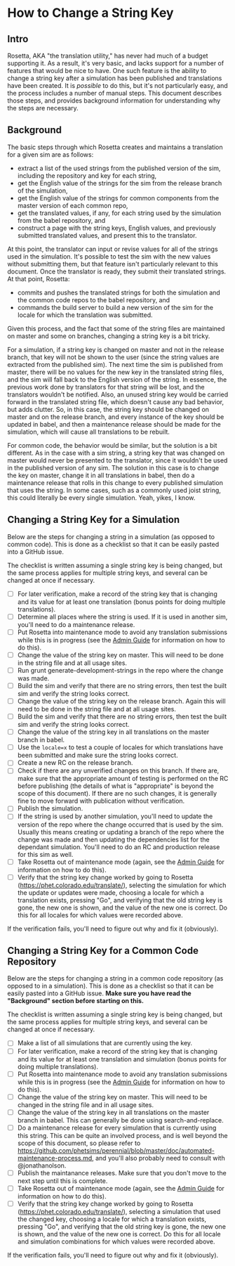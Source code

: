 How to Change a String Key
==========================

Intro
-----

Rosetta, AKA "the translation utility," has never had much of a budget supporting it. As a result, it's very basic,
and lacks support for a number of features that would be nice to have. One such feature is the ability to change a
string key after a simulation has been published and translations have been created. It is _possible_ to do this, but
it's not particularly easy, and the process includes a number of manual steps. This document describes those steps, and
provides background information for understanding why the steps are necessary.

Background
----------

The basic steps through which Rosetta creates and maintains a translation for a given sim are as follows:

+ extract a list of the used strings from the published version of the sim, including the repository and key for each
string,
+ get the English value of the strings for the sim from the release branch of the simulation,
+ get the English value of the strings for common components from the master version of each common repo,
+ get the translated values, if any, for each string used by the simulation from the babel repository, and
+ construct a page with the string keys, English values, and previously submitted translated values, and present this
to the translator.

At this point, the translator can input or revise values for all of the strings used in the simulation. It's possible
to test the sim with the new values without submitting them, but that feature isn't particularly relevant to this
document. Once the translator is ready, they submit their translated strings. At that point, Rosetta:

+ commits and pushes the translated strings for both the simulation and the common code repos to the babel repository,
and
+ commands the build server to build a new version of the sim for the locale for which the translation was submitted.

Given this process, and the fact that some of the string files are maintained on master and some on branches, changing
a string key is a bit tricky.  

For a simulation, if a string key is changed on master and not in the release branch, that key will not be shown to the
user (since the string values are extracted from the published sim). The next time the sim is published from master,
there will be no values for the new key in the translated string files, and the sim will fall back to the English
version of the string. In essence, the previous work done by translators for that string will be lost, and the
translators wouldn't be notified. Also, an unused string key would be carried forward in the translated string file,
which doesn't cause any bad behavior, but adds clutter. So, in this case, the string key should be changed on master
and on the release branch, and every instance of the key should be updated in babel, and then a maintenance release
should be made for the simulation, which will cause all translations to be rebuilt.

For common code, the behavior would be similar, but the solution is a bit different. As in the case with a sim string,
a string key that was changed on master would never be presented to the translator, since it wouldn't be used in the
published version of any sim.  The solution in this case is to change the key on master, change it in all translations
in babel, then do a maintenance release that rolls in this change to every published simulation that uses the string.
In some cases, such as a commonly used joist string, this could literally be every single simulation. Yeah, yikes, I
know.

Changing a String Key for a Simulation
--------------------------------------

Below are the steps for changing a string in a simulation (as opposed to common code). This is done as a checklist so
that it can be easily pasted into a GitHub issue.

The checklist is written assuming a single string key is being changed, but the same process applies for multiple string
keys, and several can be changed at once if necessary.

- [ ] For later verification, make a record of the string key that is changing and its value for at least one
translation (bonus points for doing multiple translations).
- [ ] Determine all places where the string is used. If it is used in another sim, you'll need to do a maintenance
release.
- [ ] Put Rosetta into maintenance mode to avoid any translation submissions while this is in progress (see the
[Admin Guide](https://github.com/phetsims/rosetta/blob/master/doc/admin-guide.md) for information on how to do this).
- [ ] Change the value of the string key on master. This will need to be done in the string file and at all usage
sites.
- [ ] Run grunt generate-development-strings in the repo where the change was made.
- [ ] Build the sim and verify that there are no string errors, then test the built sim and verify the string looks
correct.
- [ ] Change the value of the string key on the release branch. Again this will need to be done in the string file and
at all usage sites.
- [ ] Build the sim and verify that there are no string errors, then test the built sim and verify the string looks
correct.
- [ ] Change the value of the string key in all translations on the master branch in babel.
- [ ] Use the `locale=x` to test a couple of locales for which translations have been submitted and make sure the string
looks correct.
- [ ] Create a new RC on the release branch.
- [ ] Check if there are any unverified changes on this branch. If there are, make sure that the appropriate amount of
testing is performed on the RC before publishing (the details of what is "appropriate" is beyond the scope of this
document). If there are no such changes, it is generally fine to move forward with publication without verification.
- [ ] Publish the simulation.
- [ ] If the string is used by another simulation, you'll need to update the version of the repo where the change
occurred that is used by the sim. Usually this means creating or updating a branch of the repo where the change was
made and then updating the dependencies list for the dependant simulation. You'll need to do an RC and production
release for this sim as well.
- [ ] Take Rosetta out of maintenance mode (again, see the
[Admin Guide](https://github.com/phetsims/rosetta/blob/master/doc/admin-guide.md) for information on how to do this).
- [ ] Verify that the string key change worked by going to Rosetta (https://phet.colorado.edu/translate/), selecting the
simulation for which the update or updates were made, choosing a locale for which a translation exists, pressing "Go",
and verifying that the old string key is gone, the new one is shown, and the value of the new one is correct. Do this
for all locales for which values were recorded above.

If the verification fails, you'll need to figure out why and fix it (obviously).

Changing a String Key for a Common Code Repository
--------------------------------------------------

Below are the steps for changing a string in a common code repository (as opposed to in a simulation). This is done as
a checklist so that it can be easily pasted into a GitHub issue.  **Make sure you have read the "Background" section
before starting on this.**

The checklist is written assuming a single string key is being changed, but the same process applies for multiple string
keys, and several can be changed at once if necessary.

- [ ] Make a list of all simulations that are currently using the key.
- [ ] For later verification, make a record of the string key that is changing and its value for at least one
translation and simulation (bonus points for doing multiple translations).
- [ ] Put Rosetta into maintenance mode to avoid any translation submissions while this is in progress (see the
[Admin Guide](https://github.com/phetsims/rosetta/blob/master/doc/admin-guide.md) for information on how to do this).
- [ ] Change the value of the string key on master. This will need to be changed in the string file and in all usage
sites.
- [ ] Change the value of the string key in all translations on the master branch in babel. This can generally be done
using search-and-replace.
- [ ] Do a maintenance release for every simulation that is currently using this string. This can be quite an
involved process, and is well beyond the scope of this document, so please refer to 
https://github.com/phetsims/perennial/blob/master/doc/automated-maintenance-process.md, and you'll also probably need to
consult with @jonathanolson.
- [ ] Publish the maintanance releases. Make sure that you don't move to the next step until this is complete.
- [ ] Take Rosetta out of maintenance mode (again, see the
[Admin Guide](https://github.com/phetsims/rosetta/blob/master/doc/admin-guide.md) for information on how to do this).
- [ ] Verify that the string key change worked by going to Rosetta (https://phet.colorado.edu/translate/), selecting a
simulation that used the changed key, choosing a locale for which a translation exists, pressing "Go", and verifying
that the old string key is gone, the new one is shown, and the value of the new one is correct. Do this for all locale
and simulation combinations for which values were recorded above.

If the verification fails, you'll need to figure out why and fix it (obviously).